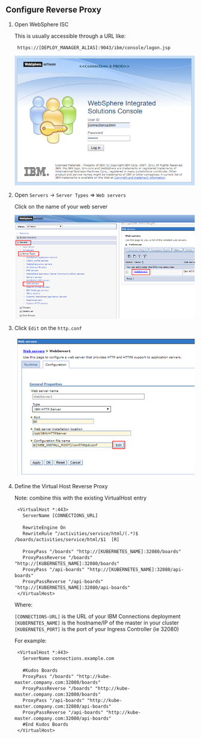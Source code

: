 ## Configure Reverse Proxy

1. Open WebSphere ISC

    This is usually accessible through a URL like:

        https://[DEPLOY_MANAGER_ALIAS]:9043/ibm/console/logon.jsp

    ![example](/assets/connections/isc.png)

1. Open `Servers` -> `Server Types` => `Web servers`

    Click on the name of your web server

    ![example](/assets/connections/httpd1.png)

1. Click `Edit` on the `http.conf`

    ![example](/assets/connections/httpd2.png)

1. Define the Virtual Host Reverse Proxy

    Note: combine this with the existing VirtualHost entry

        <VirtualHost *:443>
          ServerName [CONNECTIONS_URL]

          RewriteEngine On
          RewriteRule ^/activities/service/html/(.*)$ /boards/activities/service/html/$1  [R]

          ProxyPass "/boards" "http://[KUBERNETES_NAME]:32080/boards"
          ProxyPassReverse "/boards" "http://[KUBERNETES_NAME]:32080/boards"
          ProxyPass "/api-boards" "http://[KUBERNETES_NAME]:32080/api-boards"
          ProxyPassReverse "/api-boards" "http://[KUBERNETES_NAME]:32080/api-boards"
        </VirtualHost>

    Where:

      `[CONNECTIONS-URL]` is the URL of your IBM Connections deployment</br>
      `[KUBERNETES_NAME]` is the hostname/IP of the master in your cluster</br>
      `[KUBERNETES_PORT]` is the port of your Ingress Controller (ie 32080)</br>

    For example:

        <VirtualHost *:443>
          ServerName connections.example.com

          #Kudos Boards
          ProxyPass "/boards" "http://kube-master.company.com:32080/boards"
          ProxyPassReverse "/boards" "http://kube-master.company.com:32080/boards"
          ProxyPass "/api-boards" "http://kube-master.company.com:32080/api-boards"
          ProxyPassReverse "/api-boards" "http://kube-master.company.com:32080/api-boards"
          #End Kudos Boards
        </VirtualHost>
